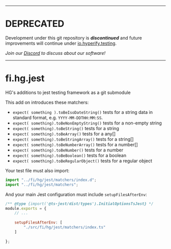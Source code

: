 _____________________________________________________________________________________

# DEPRECATED

Development under this git repository is ***discontinued*** and future improvements 
will continue under
[io.hyperify.testing](https://github.com/hyperifyio/io.hyperify.testing).

*Join our [Discord](https://discord.gg/UBTrHxA78f) to discuss about our software!*

_____________________________________________________________________________________

# fi.hg.jest

HG's additions to jest testing framework as a git submodule

This add on introduces these matchers:

 * `expect( something ).toBeIsoDateString()` tests for a string data in 
   standard format, e.g. `YYYY-MM-DDTHH:MM:SS`.
 * `expect( something).toBeNonEmptyString()` tests for a non-empty string
 * `expect( something).toBeString()` tests for a string
 * `expect( something).toBeArray()` tests for a any[]
 * `expect( something).toBeStringArray()` tests for a string[]
 * `expect( something).toBeNumberArray()` tests for a number[]
 * `expect( something).toBeNumber()` tests for a number
 * `expect( something).toBeBoolean()` tests for a boolean
 * `expect( something).toBeRegularObject()` tests for a regular object

Your test file must also import:

```typescript
import "../fi/hg/jest/matchers/index.d";
import "../fi/hg/jest/matchers";
```

And your main Jest configuration must include `setupFilesAfterEnv`:

```javascript
/** @type {import('@ts-jest/dist/types').InitialOptionsTsJest} */
module.exports = {
    // ...
    
    setupFilesAfterEnv: [
        "./src/fi/hg/jest/matchers/index.ts"
    ]
    
};
```
